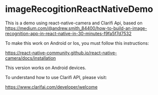 # imageRecogitionReactNativeDemo

This is a demo using react-native-camera and Clarifi Api, based on https://medium.com/@andrew.smith_84400/how-to-build-an-image-recognition-app-in-react-native-in-30-minutes-f9fa5f7d7532

To make this work on Android or Ios, you must follow this instructions:

https://react-native-community.github.io/react-native-camera/docs/installation

This version works on Android devices.

To understand how to use Clarifi API, please visit: 

https://www.clarifai.com/developer/welcome
